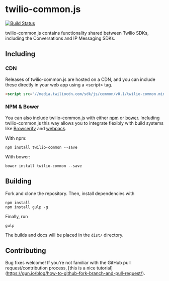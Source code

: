 twilio-common.js
================

[![Build Status](https://travis-ci.org/twilio/twilio-common.js.svg?branch=master)](https://travis-ci.org/twilio/twilio-common.js)

twilio-common.js contains functionality shared between Twilio SDKs, including
the Conversations and IP Messaging SDKs.

Including
---------

### CDN

Releases of twilio-common.js are hosted on a CDN, and you can include these
directly in your web app using a &lt;script&gt; tag.

```html
<script src="//media.twiliocdn.com/sdk/js/common/v0.1/twilio-common.min.js"></script>
```

### NPM & Bower

You can also include twilio-common.js with either [npm](https://www.npmjs.com)
or [bower](http://bower.io/). Including twilio-common.js this way allows you to
integrate flexibly with build systems like [Browserify](http://browserify.org)
and [webpack](https://webpack.github.io).

With npm:

```
npm install twilio-common --save
```

With bower:

```
bower install twilio-common --save
```

Building
--------

Fork and clone the repository. Then, install dependencies with

```
npm install
npm install gulp -g
```

Finally, run

```
gulp
```

The builds and docs will be placed in the `dist/` directory.


Contributing
------------

Bug fixes welcome! If you're not familiar with the GitHub pull
request/contribution process, [this is a nice tutorial]
(https://gun.io/blog/how-to-github-fork-branch-and-pull-request/).
